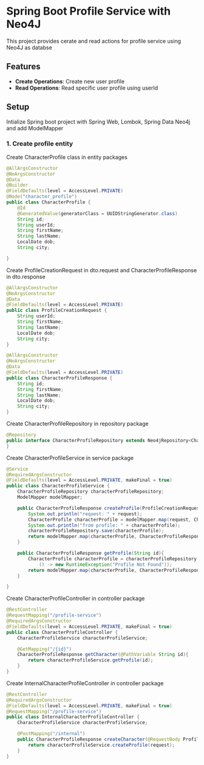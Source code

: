 
# Spring Boot Profile Service with Neo4J

This project provides cerate and read actions for profile service using Neo4J as databse 

## Features
- **Create Operations**: Create new user profile
- **Read Operations**: Read specific user profile using userId

## Setup
Intialize Spring boot project with Spring Web, Lombok, Spring Data Neo4j and add ModelMapper

### 1. Create profile entity

Create CharacterProfile class in entity packages

```java
@AllArgsConstructor
@NoArgsConstructor
@Data
@Builder
@FieldDefaults(level = AccessLevel.PRIVATE)
@Node("character_profile")
public class CharacterProfile {
    @Id
    @GeneratedValue(generatorClass = UUIDStringGenerator.class)
    String id;
    String userId;
    String firstName;
    String lastName;
    LocalDate dob;
    String city;

}


```

Create ProfileCreationRequest in dto.request and CharacterProfileResponse in dto.response

```.java
@AllArgsConstructor
@NoArgsConstructor
@Data
@FieldDefaults(level = AccessLevel.PRIVATE)
public class ProfileCreationRequest {
    String userId;
    String firstName;
    String lastName;
    LocalDate dob;
    String city;
}

```

```.java
@AllArgsConstructor
@NoArgsConstructor
@Data
@FieldDefaults(level = AccessLevel.PRIVATE)
public class CharacterProfileResponse {
    String id;
    String firstName;
    String lastName;
    LocalDate dob;
    String city;
}

```

Create CharacterProfileRepository in repository package

```.java
@Repository
public interface CharacterProfileRepository extends Neo4jRepository<CharacterProfile, String> {
}
```

Create CharacterProfileService in service package

```.java
@Service
@RequiredArgsConstructor
@FieldDefaults(level = AccessLevel.PRIVATE, makeFinal = true)
public class CharacterProfileService {
    CharacterProfileRepository characterProfileRepository;
    ModelMapper modelMapper;

    public CharacterProfileResponse createProfile(ProfileCreationRequest request){
        System.out.println("request: " + request);
        CharacterProfile characterProfile = modelMapper.map(request, CharacterProfile.class);
        System.out.println("from profile: " + characterProfile);
        characterProfileRepository.save(characterProfile);
        return modelMapper.map(characterProfile, CharacterProfileResponse.class);
    }

    public CharacterProfileResponse getProfile(String id){
        CharacterProfile characterProfile = characterProfileRepository.findById(id).orElseThrow(
            () -> new RuntimeException("Profile Not Found"));
        return modelMapper.map(characterProfile, CharacterProfileResponse.class);
    }

}

```

Create CharacterProfileController in controller package

```.java
@RestController
@RequestMapping("/profile-service")
@RequiredArgsConstructor
@FieldDefaults(level = AccessLevel.PRIVATE, makeFinal = true)
public class CharacterProfileController {
    CharacterProfileService characterProfileService;

    @GetMapping("/{id}")
    CharacterProfileResponse getCharacter(@PathVariable String id){
        return characterProfileService.getProfile(id);
    }
}

```

Create InternalCharacterProfileController in controller package

```.java
@RestController
@RequiredArgsConstructor
@FieldDefaults(level = AccessLevel.PRIVATE, makeFinal = true)
@RequestMapping("/profile-service")
public class InternalCharacterProfileController {
    CharacterProfileService characterProfileService;

    @PostMapping("/internal")
    public CharacterProfileResponse createCharacter(@RequestBody ProfileCreationRequest request){
        return characterProfileService.createProfile(request);
    }
}
```

